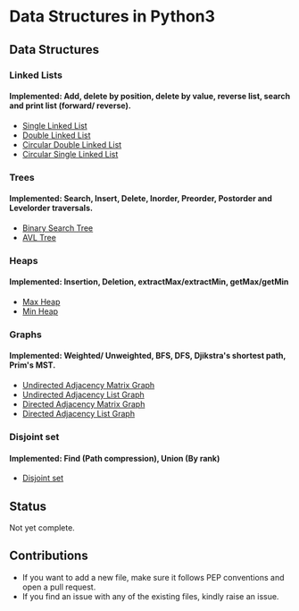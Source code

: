 # Data Structures in Python3
## Data Structures
### Linked Lists
#### Implemented: Add, delete by position, delete by value, reverse list, search and print list (forward/ reverse).
* [Single Linked List](LinkedLists/SingleLinkedList.py)
* [Double Linked List](LinkedLists/DoubleLinkedList.py)
* [Circular Double Linked List](LinkedLists/CircularDoubleLinkedList.py)
* [Circular Single Linked List](LinkedLists/CircularSingleLinkedList.py)
### Trees
#### Implemented: Search, Insert, Delete, Inorder, Preorder, Postorder and Levelorder traversals.
* [Binary Search Tree](Trees/BinarySearchTree.py)
* [AVL Tree](Trees/AVLTree.py)
### Heaps
#### Implemented: Insertion, Deletion, extractMax/extractMin, getMax/getMin 
* [Max Heap](Heaps/MaxHeap.py)
* [Min Heap](Heaps/MinHeap.py)
### Graphs
#### Implemented: Weighted/ Unweighted, BFS, DFS, Djikstra's shortest path, Prim's MST.
* [Undirected Adjacency Matrix Graph](Graphs/UndirectedAdjacencyMatrix.py)
* [Undirected Adjacency List Graph](Graphs/UndirectedAdjacencylist.py)
* [Directed Adjacency Matrix Graph](Graphs/DirectedAdjacencyMatrix.py)
* [Directed Adjacency List Graph](Graphs/DirectedAdjacencyList.py)
### Disjoint set
#### Implemented: Find (Path compression), Union (By rank)
* [Disjoint set](DisjointSet/DisjointSet.py)
## Status
Not yet complete.
## Contributions
* If you want to add a new file, make sure it follows PEP conventions and open a pull request.
* If you find an issue with any of the existing files, kindly raise an issue.
